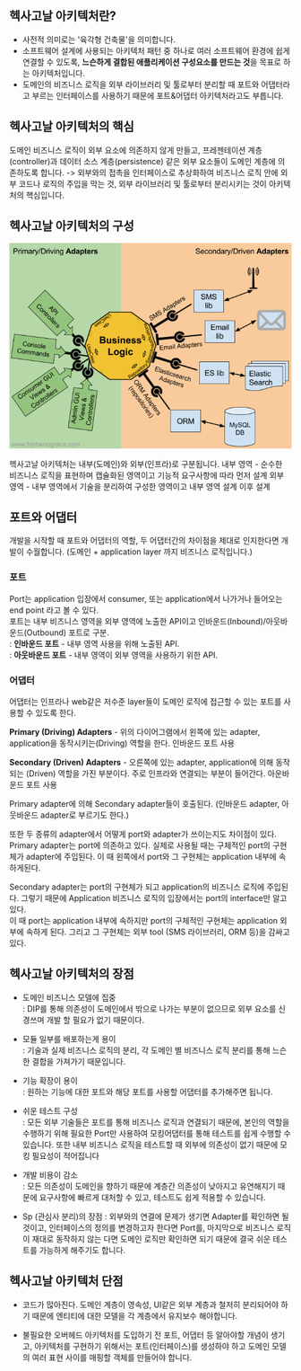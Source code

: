 ---
---
 
## 헥사고날 아키텍처란?
- 사전적 의미로는 '육각형 건축물'을 의미합니다.
- 소프트웨어 설계에 사용되는 아키텍처 패턴 중 하나로 여러 소프트웨어 환경에 쉽게 연결할 수 있도록, **느슨하게 결합된 애플리케이션 구성요소를 만드는 것**을 목표로 하는 아키텍처입니다.
- 도메인의 비즈니스 로직을 외부 라이브러리 및 툴로부터 분리할 때 포트와 어댑터라고 부르는 인터페이스를 사용하기 때문에 포트&어댑터 아키텍처라고도 부릅니다.

## 헥사고날 아키텍처의 핵심
도메인 비즈니스 로직이 외부 요소에 의존하지 않게 만들고, 프레젠테이션 계층(controller)과 데이터 소스 계층(persistence) 같은 외부 요소들이 도메인 계층에 의존하도록 합니다.
-> 외부와의 접촉을 인터페이스로 추상화하여 비즈니스 로직 안에 외부 코드나 로직의 주입을 막는 것, 외부 라이브러리 및 툴로부터 분리시키는 것이 아키텍처의 핵심입니다.

## 헥사고날 아키텍처의 구성

<img class="img" src="/assets/img/Architecture/hexagonal-implementation.png">

헥사고날 아키텍처는 내부(도메인)와 외부(인프라)로 구분됩니다.
내부 영역 - 순수한 비즈니스 로직을 표현하며 캡슐화된 영역이고 기능적 요구사항에 따라 먼저 설계
외부 영역 - 내부 영역에서 기술을 분리하여 구성한 영역이고 내부 영역 설계 이후 설계

## 포트와 어댑터
개발을 시작할 때 포트와 어댑터의 역할, 두 어댑터간의 차이점을 제대로 인지한다면 개발이 수월합니다. (도메인 + application layer 까지 비즈니스 로직입니다.)

### 포트
Port는 application 입장에서 consumer, 또는 application에서 나가거나 들어오는 end point 라고 볼 수 있다.  
포트는 내부 비즈니스 영역을 외부 영역에 노출한 API이고 인바운드(Inbound)/아웃바운드(Outbound) 포트로 구분.  
: **인바운드 포트** - 내부 영역 사용을 위해 노출된 API.  
: **아웃바운드 포트** - 내부 영역이 외부 영역을 사용하기 위한 API.
  
  
### 어댑터
어댑터는 인프라나 web같은 저수준 layer들이 도메인 로직에 접근할 수 있는 포트를 사용할 수 있도록 한다.

**Primary (Driving) Adapters** - 위의 다이어그램에서 왼쪽에 있는 adapter, application을 동작시키는(Driving) 역할을 한다. 인바운드 포트 사용

**Secondary (Driven) Adapters** - 오른쪽에 있는 adapter, application에 의해 동작되는 (Driven) 역할을 가진 부분이다. 주로 인프라와 연결되는 부분이 들어간다. 아운바운드 포트 사용

Primary adapter에 의해 Secondary adapter들이 호출된다. (인바운드 adapter, 아웃바운드 adapter로 부르기도 한다.)

또한 두 종류의 adapter에서 어떻게 port와 adapter가 쓰이는지도 차이점이 있다.  
Primary adapter는 port에 의존하고 있다. 실제로 사용될 때는 구체적인 port의 구현체가 adapter에 주입된다. 이 때 왼쪽에서 port와 그 구현체는 application 내부에 속하게된다.

Secondary adapter는 port의 구현체가 되고 application의 비즈니스 로직에 주입된다. 그렇기 때문에 Application 비즈니스 로직의 입장에서는 port의 interface만 알고 있다.  
이 때 port는 application 내부에 속하지만 port의 구체적인 구현체는 application 외부에 속하게 된다. 그리고 그 구현체는 외부 tool (SMS 라이브러리, ORM 등)을 감싸고 있다.


## 헥사고날 아키텍처의 장점
- 도메인 비즈니스 모델에 집중  
  : DIP를 통해 의존성이 도메인에서 밖으로 나가는 부분이 없으므로 외부 요소를 신경쓰며 개발 할 필요가 없기 때문이다.  
  
- 모듈 일부를 배포하는게 용이  
  : 기술과 실제 비즈니스 로직의 분리, 각 도메인 별 비즈니스 로직 분리를 통해 느슨한 결합을 가져가기 때문입니다.  
  
- 기능 확장이 용이  
  : 원하는 기능에 대한 포트와 해당 포트를 사용할 어댑터를 추가해주면 됩니다.  
  
- 쉬운 테스트 구성  
  : 모든 외부 기술들은 포트를 통해 비즈니스 로직과 연결되기 때문에, 본인의 역할을 수행하기 위해 필요한 Port만 사용하여 모킹어댑터를 통해 테스트를 쉽게 수행할 수 있습니다. 또한 내부 비즈니스 로직을 테스트할 때 외부에 의존성이 없기 때문에 모킹 필요성이 적어집니다  
  
- 개발 비용이 감소  
  : 모든 의존성이 도메인을 향하기 때문에 계층간 의존성이 낮아지고 유연해지기 때문에 요구사항에 빠르게 대처할 수 있고, 테스트도 쉽게 적용할 수 있습니다.  
  
- Sp (관심사 분리)의 장점
  : 외부와의 연결에 문제가 생기면 Adapter를 확인하면 될 것이고, 인터페이스의 정의를 변경하고자 한다면 Port를, 마지막으로 비즈니스 로직이 재대로 동작하지 않는 다면 도메인 로직만 확인하면 되기 때문에 결국 쉬운 테스트를 가능하게 해주기도 합니다.


## 헥사고날 아키텍처 단점
- 코드가 많아진다.
  도메인 계층이 영속성, UI같은 외부 계층과 철저히 분리되어야 하기 때문에 엔티티에 대한 모델을 각 계층에서 유지보수 해야합니다.  
  
- 불필요한 오버헤드
  아키텍처를 도입하기 전 포트, 어댑터 등 알아야할 개념이 생기고, 아키텍처를 구현하기 위해서는 포트(인터페이스)를 생성하야 하고 도메인 모델의 여러 표현 사이를 매핑할 객체를 만들어야 합니다.

